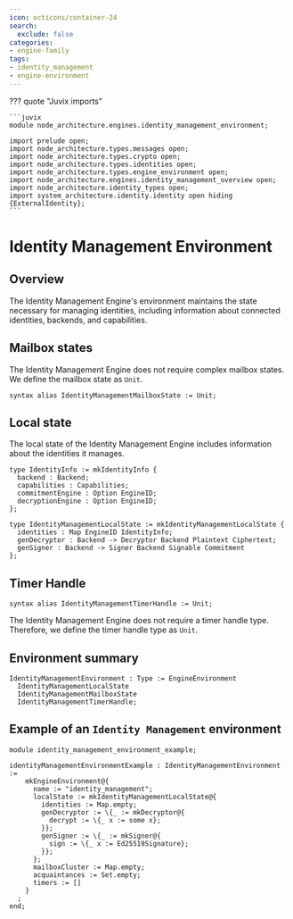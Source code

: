 ```yaml
---
icon: octicons/container-24
search:
  exclude: false
categories:
- engine-family
tags:
- identity_management
- engine-environment
---
```


??? quote "Juvix imports"

    ```juvix
    module node_architecture.engines.identity_management_environment;

    import prelude open;
    import node_architecture.types.messages open;
    import node_architecture.types.crypto open;
    import node_architecture.types.identities open;
    import node_architecture.types.engine_environment open;
    import node_architecture.engines.identity_management_overview open;
    import node_architecture.identity_types open;
    import system_architecture.identity.identity open hiding {ExternalIdentity};
    ```

# Identity Management Environment

## Overview

The Identity Management Engine's environment maintains the state necessary for managing identities, including information about connected identities, backends, and capabilities.

## Mailbox states

The Identity Management Engine does not require complex mailbox states. We define the mailbox state as `Unit`.

```juvix
syntax alias IdentityManagementMailboxState := Unit;
```

## Local state

The local state of the Identity Management Engine includes information about the identities it manages.

```juvix
type IdentityInfo := mkIdentityInfo {
  backend : Backend;
  capabilities : Capabilities;
  commitmentEngine : Option EngineID;
  decryptionEngine : Option EngineID;
};

type IdentityManagementLocalState := mkIdentityManagementLocalState {
  identities : Map EngineID IdentityInfo;
  genDecryptor : Backend -> Decryptor Backend Plaintext Ciphertext;
  genSigner : Backend -> Signer Backend Signable Commitment
};
```

## Timer Handle

```juvix
syntax alias IdentityManagementTimerHandle := Unit;
```

The Identity Management Engine does not require a timer handle type. Therefore, we define the timer handle type as `Unit`.

## Environment summary

```juvix
IdentityManagementEnvironment : Type := EngineEnvironment
  IdentityManagementLocalState
  IdentityManagementMailboxState
  IdentityManagementTimerHandle;
```

## Example of an `Identity Management` environment

```juvix extract-module-statements
module identity_management_environment_example;

identityManagementEnvironmentExample : IdentityManagementEnvironment :=
    mkEngineEnvironment@{
      name := "identity_management";
      localState := mkIdentityManagementLocalState@{
        identities := Map.empty;
        genDecryptor := \{_ := mkDecryptor@{
          decrypt := \{_ x := some x};
        }};
        genSigner := \{_ := mkSigner@{
          sign := \{_ x := Ed25519Signature};
        }};
      };
      mailboxCluster := Map.empty;
      acquaintances := Set.empty;
      timers := []
    }
  ;
end;
```
